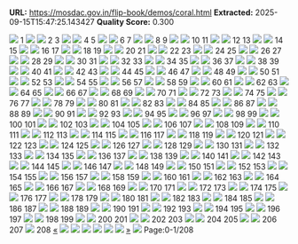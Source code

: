 # 

**URL:** https://mosdac.gov.in/flip-book/demos/coral.html
**Extracted:** 2025-09-15T15:47:25.143427
**Quality Score:** 0.300

![](https://mosdac.gov.in/flip-book/demos/coral/thumb/page0001.jpg)
1
![](https://mosdac.gov.in/flip-book/demos/coral/thumb/page0003.jpg) ![](https://mosdac.gov.in/flip-book/demos/coral/thumb/page0005.jpg)
2 3
![](https://mosdac.gov.in/flip-book/demos/coral/thumb/page0007.jpg) ![](https://mosdac.gov.in/flip-book/demos/coral/thumb/page0009.jpg)
4 5
![](https://mosdac.gov.in/flip-book/demos/coral/thumb/page0011.jpg) ![](https://mosdac.gov.in/flip-book/demos/coral/thumb/page0013.jpg)
6 7
![](https://mosdac.gov.in/flip-book/demos/coral/thumb/page0015.jpg) ![](https://mosdac.gov.in/flip-book/demos/coral/thumb/page0017.jpg)
8 9
![](https://mosdac.gov.in/flip-book/demos/coral/thumb/page0019.jpg) ![](https://mosdac.gov.in/flip-book/demos/coral/thumb/page0021.jpg)
10 11
![](https://mosdac.gov.in/flip-book/demos/coral/thumb/page0023.jpg) ![](https://mosdac.gov.in/flip-book/demos/coral/thumb/page0024.jpg)
12 13
![](https://mosdac.gov.in/flip-book/demos/coral/thumb/page0025.jpg) ![](https://mosdac.gov.in/flip-book/demos/coral/thumb/page0027.jpg)
14 15
![](https://mosdac.gov.in/flip-book/demos/coral/thumb/page0028.jpg) ![](https://mosdac.gov.in/flip-book/demos/coral/thumb/page0029.jpg)
16 17
![](https://mosdac.gov.in/flip-book/demos/coral/thumb/page0030.jpg) ![](https://mosdac.gov.in/flip-book/demos/coral/thumb/page0031.jpg)
18 19
![](https://mosdac.gov.in/flip-book/demos/coral/thumb/page0032.jpg) ![](https://mosdac.gov.in/flip-book/demos/coral/thumb/page0033.jpg)
20 21
![](https://mosdac.gov.in/flip-book/demos/coral/thumb/page0034.jpg) ![](https://mosdac.gov.in/flip-book/demos/coral/thumb/page0035.jpg)
22 23
![](https://mosdac.gov.in/flip-book/demos/coral/thumb/page0036.jpg) ![](https://mosdac.gov.in/flip-book/demos/coral/thumb/page0037.jpg)
24 25
![](https://mosdac.gov.in/flip-book/demos/coral/thumb/page0038.jpg) ![](https://mosdac.gov.in/flip-book/demos/coral/thumb/page0039.jpg)
26 27
![](https://mosdac.gov.in/flip-book/demos/coral/thumb/page0040.jpg) ![](https://mosdac.gov.in/flip-book/demos/coral/thumb/page0041.jpg)
28 29
![](https://mosdac.gov.in/flip-book/demos/coral/thumb/page0042.jpg) ![](https://mosdac.gov.in/flip-book/demos/coral/thumb/page0043.jpg)
30 31
![](https://mosdac.gov.in/flip-book/demos/coral/thumb/page0044.jpg) ![](https://mosdac.gov.in/flip-book/demos/coral/thumb/page0045.jpg)
32 33
![](https://mosdac.gov.in/flip-book/demos/coral/thumb/page0047.jpg) ![](https://mosdac.gov.in/flip-book/demos/coral/thumb/page0049.jpg)
34 35
![](https://mosdac.gov.in/flip-book/demos/coral/thumb/page0050.jpg) ![](https://mosdac.gov.in/flip-book/demos/coral/thumb/page0051.jpg)
36 37
![](https://mosdac.gov.in/flip-book/demos/coral/thumb/page0052.jpg) ![](https://mosdac.gov.in/flip-book/demos/coral/thumb/page0053.jpg)
38 39
![](https://mosdac.gov.in/flip-book/demos/coral/thumb/page0054.jpg) ![](https://mosdac.gov.in/flip-book/demos/coral/thumb/page0055.jpg)
40 41
![](https://mosdac.gov.in/flip-book/demos/coral/thumb/page0056.jpg) ![](https://mosdac.gov.in/flip-book/demos/coral/thumb/page0057.jpg)
42 43
![](https://mosdac.gov.in/flip-book/demos/coral/thumb/page0059.jpg) ![](https://mosdac.gov.in/flip-book/demos/coral/thumb/page0061.jpg)
44 45
![](https://mosdac.gov.in/flip-book/demos/coral/thumb/page0063.jpg) ![](https://mosdac.gov.in/flip-book/demos/coral/thumb/page0065.jpg)
46 47
![](https://mosdac.gov.in/flip-book/demos/coral/thumb/page0067.jpg) ![](https://mosdac.gov.in/flip-book/demos/coral/thumb/page0069.jpg)
48 49
![](https://mosdac.gov.in/flip-book/demos/coral/thumb/page0071.jpg) ![](https://mosdac.gov.in/flip-book/demos/coral/thumb/page0073.jpg)
50 51
![](https://mosdac.gov.in/flip-book/demos/coral/thumb/page0075.jpg) ![](https://mosdac.gov.in/flip-book/demos/coral/thumb/page0077.jpg)
52 53
![](https://mosdac.gov.in/flip-book/demos/coral/thumb/page0079.jpg) ![](https://mosdac.gov.in/flip-book/demos/coral/thumb/page0081.jpg)
54 55
![](https://mosdac.gov.in/flip-book/demos/coral/thumb/page0083.jpg) ![](https://mosdac.gov.in/flip-book/demos/coral/thumb/page0085.jpg)
56 57
![](https://mosdac.gov.in/flip-book/demos/coral/thumb/page0087.jpg) ![](https://mosdac.gov.in/flip-book/demos/coral/thumb/page0089.jpg)
58 59
![](https://mosdac.gov.in/flip-book/demos/coral/thumb/page0091.jpg) ![](https://mosdac.gov.in/flip-book/demos/coral/thumb/page0093.jpg)
60 61
![](https://mosdac.gov.in/flip-book/demos/coral/thumb/page0095.jpg) ![](https://mosdac.gov.in/flip-book/demos/coral/thumb/page0097.jpg)
62 63
![](https://mosdac.gov.in/flip-book/demos/coral/thumb/page0099.jpg) ![](https://mosdac.gov.in/flip-book/demos/coral/thumb/page0101.jpg)
64 65
![](https://mosdac.gov.in/flip-book/demos/coral/thumb/page0103.jpg) ![](https://mosdac.gov.in/flip-book/demos/coral/thumb/page0105.jpg)
66 67
![](https://mosdac.gov.in/flip-book/demos/coral/thumb/page0107.jpg) ![](https://mosdac.gov.in/flip-book/demos/coral/thumb/page0109.jpg)
68 69
![](https://mosdac.gov.in/flip-book/demos/coral/thumb/page0111.jpg) ![](https://mosdac.gov.in/flip-book/demos/coral/thumb/page0113.jpg)
70 71
![](https://mosdac.gov.in/flip-book/demos/coral/thumb/page0115.jpg) ![](https://mosdac.gov.in/flip-book/demos/coral/thumb/page0117.jpg)
72 73
![](https://mosdac.gov.in/flip-book/demos/coral/thumb/page0118.jpg) ![](https://mosdac.gov.in/flip-book/demos/coral/thumb/page0119.jpg)
74 75
![](https://mosdac.gov.in/flip-book/demos/coral/thumb/page0120.jpg) ![](https://mosdac.gov.in/flip-book/demos/coral/thumb/page0121.jpg)
76 77
![](https://mosdac.gov.in/flip-book/demos/coral/thumb/page0122.jpg) ![](https://mosdac.gov.in/flip-book/demos/coral/thumb/page0123.jpg)
78 79
![](https://mosdac.gov.in/flip-book/demos/coral/thumb/page0125.jpg) ![](https://mosdac.gov.in/flip-book/demos/coral/thumb/page0127.jpg)
80 81
![](https://mosdac.gov.in/flip-book/demos/coral/thumb/page0129.jpg) ![](https://mosdac.gov.in/flip-book/demos/coral/thumb/page0131.jpg)
82 83
![](https://mosdac.gov.in/flip-book/demos/coral/thumb/page0133.jpg) ![](https://mosdac.gov.in/flip-book/demos/coral/thumb/page0135.jpg)
84 85
![](https://mosdac.gov.in/flip-book/demos/coral/thumb/page0137.jpg) ![](https://mosdac.gov.in/flip-book/demos/coral/thumb/page0139.jpg)
86 87
![](https://mosdac.gov.in/flip-book/demos/coral/thumb/page0141.jpg) ![](https://mosdac.gov.in/flip-book/demos/coral/thumb/page0143.jpg)
88 89
![](https://mosdac.gov.in/flip-book/demos/coral/thumb/page0145.jpg) ![](https://mosdac.gov.in/flip-book/demos/coral/thumb/page0147.jpg)
90 91
![](https://mosdac.gov.in/flip-book/demos/coral/thumb/page0149.jpg) ![](https://mosdac.gov.in/flip-book/demos/coral/thumb/page0151.jpg)
92 93
![](https://mosdac.gov.in/flip-book/demos/coral/thumb/page0153.jpg) ![](https://mosdac.gov.in/flip-book/demos/coral/thumb/page0155.jpg)
94 95
![](https://mosdac.gov.in/flip-book/demos/coral/thumb/page0157.jpg) ![](https://mosdac.gov.in/flip-book/demos/coral/thumb/page0159.jpg)
96 97
![](https://mosdac.gov.in/flip-book/demos/coral/thumb/page0161.jpg) ![](https://mosdac.gov.in/flip-book/demos/coral/thumb/page0163.jpg)
98 99
![](https://mosdac.gov.in/flip-book/demos/coral/thumb/page0165.jpg) ![](https://mosdac.gov.in/flip-book/demos/coral/thumb/page0167.jpg)
100 101
![](https://mosdac.gov.in/flip-book/demos/coral/thumb/page0169.jpg) ![](https://mosdac.gov.in/flip-book/demos/coral/thumb/page0171.jpg)
102 103
![](https://mosdac.gov.in/flip-book/demos/coral/thumb/page0173.jpg) ![](https://mosdac.gov.in/flip-book/demos/coral/thumb/page0175.jpg)
104 105
![](https://mosdac.gov.in/flip-book/demos/coral/thumb/page0177.jpg) ![](https://mosdac.gov.in/flip-book/demos/coral/thumb/page0179.jpg)
106 107
![](https://mosdac.gov.in/flip-book/demos/coral/thumb/page0181.jpg) ![](https://mosdac.gov.in/flip-book/demos/coral/thumb/page0183.jpg)
108 109
![](https://mosdac.gov.in/flip-book/demos/coral/thumb/page0184.jpg) ![](https://mosdac.gov.in/flip-book/demos/coral/thumb/page0185.jpg)
110 111
![](https://mosdac.gov.in/flip-book/demos/coral/thumb/page0187.jpg) ![](https://mosdac.gov.in/flip-book/demos/coral/thumb/page0189.jpg)
112 113
![](https://mosdac.gov.in/flip-book/demos/coral/thumb/page0190.jpg) ![](https://mosdac.gov.in/flip-book/demos/coral/thumb/page0191.jpg)
114 115
![](https://mosdac.gov.in/flip-book/demos/coral/thumb/page0192.jpg) ![](https://mosdac.gov.in/flip-book/demos/coral/thumb/page0193.jpg)
116 117
![](https://mosdac.gov.in/flip-book/demos/coral/thumb/page0194.jpg) ![](https://mosdac.gov.in/flip-book/demos/coral/thumb/page0195.jpg)
118 119
![](https://mosdac.gov.in/flip-book/demos/coral/thumb/page0196.jpg) ![](https://mosdac.gov.in/flip-book/demos/coral/thumb/page0197.jpg)
120 121
![](https://mosdac.gov.in/flip-book/demos/coral/thumb/page0198.jpg) ![](https://mosdac.gov.in/flip-book/demos/coral/thumb/page0199.jpg)
122 123
![](https://mosdac.gov.in/flip-book/demos/coral/thumb/page0201.jpg) ![](https://mosdac.gov.in/flip-book/demos/coral/thumb/page0203.jpg)
124 125
![](https://mosdac.gov.in/flip-book/demos/coral/thumb/page0205.jpg) ![](https://mosdac.gov.in/flip-book/demos/coral/thumb/page0207.jpg)
126 127
![](https://mosdac.gov.in/flip-book/demos/coral/thumb/page0209.jpg) ![](https://mosdac.gov.in/flip-book/demos/coral/thumb/page0211.jpg)
128 129
![](https://mosdac.gov.in/flip-book/demos/coral/thumb/page0213.jpg) ![](https://mosdac.gov.in/flip-book/demos/coral/thumb/page0215.jpg)
130 131
![](https://mosdac.gov.in/flip-book/demos/coral/thumb/page0217.jpg) ![](https://mosdac.gov.in/flip-book/demos/coral/thumb/page0219.jpg)
132 133
![](https://mosdac.gov.in/flip-book/demos/coral/thumb/page0221.jpg) ![](https://mosdac.gov.in/flip-book/demos/coral/thumb/page0223.jpg)
134 135
![](https://mosdac.gov.in/flip-book/demos/coral/thumb/page0225.jpg) ![](https://mosdac.gov.in/flip-book/demos/coral/thumb/page0227.jpg)
136 137
![](https://mosdac.gov.in/flip-book/demos/coral/thumb/page0229.jpg) ![](https://mosdac.gov.in/flip-book/demos/coral/thumb/page0231.jpg)
138 139
![](https://mosdac.gov.in/flip-book/demos/coral/thumb/page0233.jpg) ![](https://mosdac.gov.in/flip-book/demos/coral/thumb/page0235.jpg)
140 141
![](https://mosdac.gov.in/flip-book/demos/coral/thumb/page0237.jpg) ![](https://mosdac.gov.in/flip-book/demos/coral/thumb/page0239.jpg)
142 143
![](https://mosdac.gov.in/flip-book/demos/coral/thumb/page0241.jpg) ![](https://mosdac.gov.in/flip-book/demos/coral/thumb/page0243.jpg)
144 145
![](https://mosdac.gov.in/flip-book/demos/coral/thumb/page0245.jpg) ![](https://mosdac.gov.in/flip-book/demos/coral/thumb/page0247.jpg)
146 147
![](https://mosdac.gov.in/flip-book/demos/coral/thumb/page0249.jpg) ![](https://mosdac.gov.in/flip-book/demos/coral/thumb/page0251.jpg)
148 149
![](https://mosdac.gov.in/flip-book/demos/coral/thumb/page0253.jpg) ![](https://mosdac.gov.in/flip-book/demos/coral/thumb/page0255.jpg)
150 151
![](https://mosdac.gov.in/flip-book/demos/coral/thumb/page0257.jpg) ![](https://mosdac.gov.in/flip-book/demos/coral/thumb/page0258.jpg)
152 153
![](https://mosdac.gov.in/flip-book/demos/coral/thumb/page0259.jpg) ![](https://mosdac.gov.in/flip-book/demos/coral/thumb/page0260.jpg)
154 155
![](https://mosdac.gov.in/flip-book/demos/coral/thumb/page0261.jpg) ![](https://mosdac.gov.in/flip-book/demos/coral/thumb/page0263.jpg)
156 157
![](https://mosdac.gov.in/flip-book/demos/coral/thumb/page0265.jpg) ![](https://mosdac.gov.in/flip-book/demos/coral/thumb/page0267.jpg)
158 159
![](https://mosdac.gov.in/flip-book/demos/coral/thumb/page0269.jpg) ![](https://mosdac.gov.in/flip-book/demos/coral/thumb/page0271.jpg)
160 161
![](https://mosdac.gov.in/flip-book/demos/coral/thumb/page0273.jpg) ![](https://mosdac.gov.in/flip-book/demos/coral/thumb/page0275.jpg)
162 163
![](https://mosdac.gov.in/flip-book/demos/coral/thumb/page0277.jpg) ![](https://mosdac.gov.in/flip-book/demos/coral/thumb/page0279.jpg)
164 165
![](https://mosdac.gov.in/flip-book/demos/coral/thumb/page0281.jpg) ![](https://mosdac.gov.in/flip-book/demos/coral/thumb/page0283.jpg)
166 167
![](https://mosdac.gov.in/flip-book/demos/coral/thumb/page0285.jpg) ![](https://mosdac.gov.in/flip-book/demos/coral/thumb/page0287.jpg)
168 169
![](https://mosdac.gov.in/flip-book/demos/coral/thumb/page0289.jpg) ![](https://mosdac.gov.in/flip-book/demos/coral/thumb/page0290.jpg)
170 171
![](https://mosdac.gov.in/flip-book/demos/coral/thumb/page0291.jpg) ![](https://mosdac.gov.in/flip-book/demos/coral/thumb/page0292.jpg)
172 173
![](https://mosdac.gov.in/flip-book/demos/coral/thumb/page0293.jpg) ![](https://mosdac.gov.in/flip-book/demos/coral/thumb/page0295.jpg)
174 175
![](https://mosdac.gov.in/flip-book/demos/coral/thumb/page0297.jpg) ![](https://mosdac.gov.in/flip-book/demos/coral/thumb/page0299.jpg)
176 177
![](https://mosdac.gov.in/flip-book/demos/coral/thumb/page0301.jpg) ![](https://mosdac.gov.in/flip-book/demos/coral/thumb/page0303.jpg)
178 179
![](https://mosdac.gov.in/flip-book/demos/coral/thumb/page0305.jpg) ![](https://mosdac.gov.in/flip-book/demos/coral/thumb/page0307.jpg)
180 181
![](https://mosdac.gov.in/flip-book/demos/coral/thumb/page0309.jpg) ![](https://mosdac.gov.in/flip-book/demos/coral/thumb/page0311.jpg)
182 183
![](https://mosdac.gov.in/flip-book/demos/coral/thumb/page0312.jpg) ![](https://mosdac.gov.in/flip-book/demos/coral/thumb/page0313.jpg)
184 185
![](https://mosdac.gov.in/flip-book/demos/coral/thumb/page0314.jpg) ![](https://mosdac.gov.in/flip-book/demos/coral/thumb/page0315.jpg)
186 187
![](https://mosdac.gov.in/flip-book/demos/coral/thumb/page0317.jpg) ![](https://mosdac.gov.in/flip-book/demos/coral/thumb/page0319.jpg)
188 189
![](https://mosdac.gov.in/flip-book/demos/coral/thumb/page0321.jpg) ![](https://mosdac.gov.in/flip-book/demos/coral/thumb/page0323.jpg)
190 191
![](https://mosdac.gov.in/flip-book/demos/coral/thumb/page0325.jpg) ![](https://mosdac.gov.in/flip-book/demos/coral/thumb/page0327.jpg)
192 193
![](https://mosdac.gov.in/flip-book/demos/coral/thumb/page0328.jpg) ![](https://mosdac.gov.in/flip-book/demos/coral/thumb/page0329.jpg)
194 195
![](https://mosdac.gov.in/flip-book/demos/coral/thumb/page0330.jpg) ![](https://mosdac.gov.in/flip-book/demos/coral/thumb/page0331.jpg)
196 197
![](https://mosdac.gov.in/flip-book/demos/coral/thumb/page0333.jpg) ![](https://mosdac.gov.in/flip-book/demos/coral/thumb/page0335.jpg)
198 199
![](https://mosdac.gov.in/flip-book/demos/coral/thumb/page0337.jpg) ![](https://mosdac.gov.in/flip-book/demos/coral/thumb/page0339.jpg)
200 201
![](https://mosdac.gov.in/flip-book/demos/coral/thumb/page0341.jpg) ![](https://mosdac.gov.in/flip-book/demos/coral/thumb/page0342.jpg)
202 203
![](https://mosdac.gov.in/flip-book/demos/coral/thumb/page0343.jpg) ![](https://mosdac.gov.in/flip-book/demos/coral/thumb/page0344.jpg)
204 205
![](https://mosdac.gov.in/flip-book/demos/coral/thumb/page0345.jpg) ![](https://mosdac.gov.in/flip-book/demos/coral/thumb/page0346.jpg)
206 207
![](https://mosdac.gov.in/flip-book/demos/coral/thumb/page0348.jpg)
208
[«](https://mosdac.gov.in/flip-book/demos/coral.html)
![](https://mosdac.gov.in/flip-book/demos/coral/page0001.jpg)
![](https://mosdac.gov.in/flip-book/demos/coral/page0003.jpg)
![](https://mosdac.gov.in/flip-book/demos/coral/page0005.jpg)
![](https://mosdac.gov.in/flip-book/demos/coral/page0007.jpg)
![](https://mosdac.gov.in/flip-book/demos/coral/page0009.jpg)
![](https://mosdac.gov.in/flip-book/demos/coral/page0011.jpg)
[»](https://mosdac.gov.in/flip-book/demos/coral.html)
![](https://mosdac.gov.in/flip-book/demos/ocean/icons8-microsoft-30.png)
Page:0-1/208
